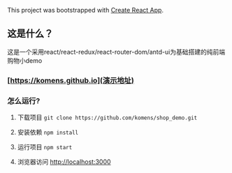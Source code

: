This project was bootstrapped with [Create React App](https://github.com/facebook/create-react-app).

## 这是什么？

这是一个采用react/react-redux/react-router-dom/antd-ui为基础搭建的纯前端购物小demo

### [https://komens.github.io](演示地址)

### 怎么运行?
1. 下载项目 `git clone https://github.com/komens/shop_demo.git`

2. 安装依赖 `npm install`

3. 运行项目 `npm start`

4. 浏览器访问 [http://localhost:3000](http://localhost:3000)
